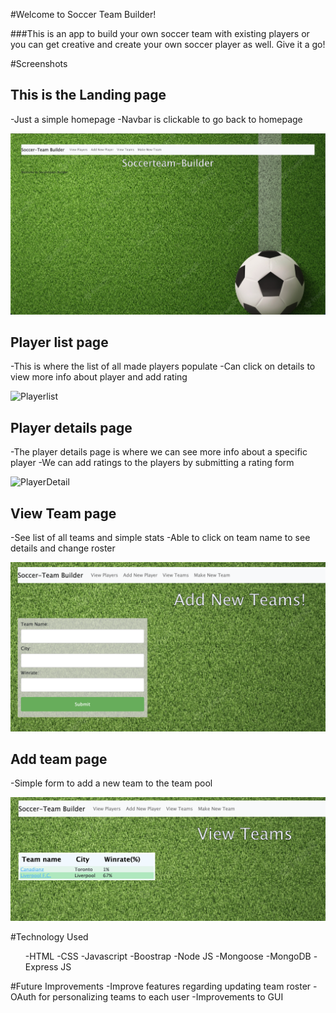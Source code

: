 #Welcome to Soccer Team Builder!

###This is an app to build your own soccer team with existing players or you can get creative and create your own soccer player as well. Give it a go!

#Screenshots

## This is the Landing page

-Just a simple homepage
-Navbar is clickable to go back to homepage

![Homepage](/public/images/HomePage.png)

## Player list page

-This is where the list of all made players populate
-Can click on details to view more info about player and add rating

![Playerlist](/public/images/ViewPlayers.png)

## Player details page

-The player details page is where we can see more info about a specific player
-We can add ratings to the players by submitting a rating form

![PlayerDetail](/public/images/PlayerDetail.png)

## View Team page

-See list of all teams and simple stats
-Able to click on team name to see details and change roster

![Viewteam](/public/images/ViewTeams.png)

## Add team page

-Simple form to add a new team to the team pool

![NewTeam](/public/images/MakeNewTeam.png)

#Technology Used

<ul>
-HTML
-CSS
-Javascript
-Boostrap
-Node JS
-Mongoose
-MongoDB
-Express JS
</ul>

#Future Improvements
-Improve features regarding updating team roster
-OAuth for personalizing teams to each user
-Improvements to GUI
